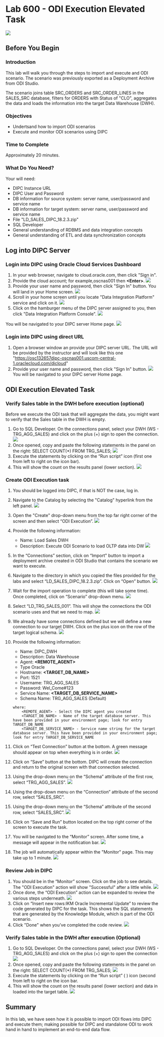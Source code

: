 # Lab 600 - ODI Execution Elevated Task 
![](images/600/image600_0.png)

## Before You Begin
### Introduction
This lab will walk you through the steps to import and execute and ODI scenario. The scenario was previously exported as a Deployment Archive from ODI Studio.

The scenario joins table SRC_ORDERS and SRC_ORDER_LINES in the SALES_SRC database, filters for ORDERS with Status of "CLO", aggregates the data and loads the information into the target Data Warehouse (DWH).

### Objectives
- Undertsand how to import ODI scenarios
- Execute and monitor ODI scenarios using DIPC

### Time to Complete 
Approximately 20 minutes.

### What Do You Need?
Your will need:
- DIPC Instance URL
- DIPC User and Password
- DB information for source system: server name, user/password and service name
- DB information for target system: server name, user/password and service name
- File "LD_SALES_DIPC_18.2.3.zip"
- SQL Developer
- General understanding of RDBMS and data integration concepts
- General understanding of ETL and data synchronization concepts


## Log into DIPC Server

### Login into DIPC using Oracle Cloud Services Dashboard

1. In your web browser, navigate to cloud.oracle.com, then click "Sign in".
2. Provide the cloud account; for example,oscnas001 then **\<Enter\>**.
![](images/Common/Login/imageCommL_01.png)
3. Provide your user name and password, then click "Sign In" button. You will land in your Home screen. ![](images/Common/Login/imageCommL_02.png)
4. Scroll in your home screen until you locate "Data Integration Platform" service and click on it.  ![](images/Common/Login/imageCommL_03.png)
5. Click on the hamburger menu of the DIPC server assigned to you, then click "Data Integration Platform Console". ![](images/Common/Login/imageCommL_04.png)

You will be navigated to your DIPC server Home page. ![](images/Common/Login/imageCommL_05.png)


### Login into DIPC using direct URL

1. Open a browser window an provide your DIPC server URL. The URL will be provided by the instructor and will look like this one "https://osc132657dipc-oscnas001.uscom-central-1.oraclecloud.com/dicloud"
2. Provide your user name and password, then click "Sign In" button. ![](images/Common/Login/imageCommL_02.png)
You will be navigated to your DIPC server Home page.


## ODI Execution Elevated Task

### Verify Sales table in the DWH before execution (optional)
Before we execute the ODI task that will aggregate the data, you might want to verify that the Sales table in the DWH is empty.
1.	Go to SQL Developer. On the connections panel, select your DWH (WS - TRG\_AGG\_SALES) and click on the plus (+) sign to open the connection. 
![](images/600/image600_1.png)
2.	Once opened, copy and paste the following statements in the panel on the right:
SELECT COUNT(*) FROM TRG_SALES; 
![](images/600/image600_2.png)
3.	Execute the statements by clicking on the “Run script” icon (first one from left to right on the icon bar).
4.	This will show the count on the results panel (lower section). 
![](images/600/image600_3.png)


### Create ODI Execution task
1.	You should be logged into DIPC, if that is NOT the case, log in.
2.	Navigate to the Catalog by selecting the "Catalog" hyperlink from the left panel.
![](images/Common/General/imageCommG_06.png)
3.	Open the "Create" drop-down menu from the top far right corner of the screen and then select “ODI Execution”.
![](images/600/image600_4.png)
4.	Provide the following information:
	- Name:  Load Sales DWH
	- Description: Execute ODI Scenario to load OLTP data into DW 
	![](images/600/image600_5p.png)
5.	In the “Connections” section, click on “Import" button to import a deployment archive created in ODI Studio that contains the scenario we want to execute.
6.	Navigate to the directory in which you copied the files provided for the labs and select “LD_SALES_DIPC_18.2.3.zip”. Click on “Open” button. 
![](images/600/image600_6p.png) 
7.	Wait for the import operation to complete (this will take some time). Once completed, click on “Scenario” drop-down menu. 
![](images/600/image600_7p.png)
8.	Select “LD_TRG_SALES_001”. This will show the connections the ODI scenario uses and that we need to map. 
![](images/600/image600_8p.png)
9.	We already have some connections defined but we will define a new connection to our target DWH. Click on the plus icon on the row of the target logical schema.
![](images/600/image600_9p.png)
10.	Provide the following information:
	- Name: DIPC_DWH
	- Description: Data Warehouse
	- Agent: **\<REMOTE_AGENT\>**
	- Type Oracle
	- Hostname: **\<TARGET_DB_NAME\>**
	- Port: 1521
	- Username: TRG_AGG_SALES
	- Password: Wel_Come#123
	- Service Name: **\<TARGET_DB_SERVICE_NAME\>**
	- Schema Name: TRG_AGG_SALES (Default)
	```
	where:
		<REMOTE_AGENT> - Select the DIPC agent you created
		<TARGET_DB_NAME> - Name of the target database server. This have been provided in your environment page; look for entry TARGET_DB_NAME
    	<TARGET_DB_SERVICE_NAME> - Service name string for the target database server. This have been provided in your environment page; look for entry TARGET_DB_SERVICE_NAME
	```
	 
11.	Click on “Test Connection” button at the bottom. A green message should appear on top when everything is in order. 
![](images/600/image600_11.png)
12.	Click on “Save” button at the bottom. DIPC will create the connection and return to the original screen with that connection selected.
13.	Using the drop-down menu on the “Schema” attribute of the first row, select “TRG\_AGG\_SALES”. 
![](images/600/image600_12p.png)
14.	Using the drop-down menu on the “Connection” attribute of the second row, select “SALES\_SRC”.
15.	Using the drop-down menu on the “Schema” attribute of the second row, select “SALES\_SRC”. 
![](images/600/image600_13p.png)
16.	Click on “Save and Run” button located on the top right corner of the screen to execute the task.
17.	You will be navigated to the “Monitor” screen. After some time, a message will appear in the notification bar. 
![](images/600/image600_14.png)
18.	The job will automatically appear within the "Monitor" page. This may take up to 1 minute.
![](images/600/image600_15.png)


### Review Job in DIPC
1.	You should be in the “Monitor” screen. Click on the job to see details. The "ODI Execution" action will show "Successful" after a little while.
![](images/600/image600_16p.png)
2.	Once done, the “ODI Execution” action can be expanded to review the various steps underneath.
![](images/600/image600_17p.png)
3.	Click on “Insert new rows:IKM Oracle Incremental Update” to review the code generated by DIPC for the task. This shows the SQL statements that are generated by the Knowledge Module, which is part of the ODI scenario.
4.	Click "Done" when you’ve completed the code review.
![](images/600/image600_18.png)


### Verify Sales table in the DWH after execution (Optional)
1.	Go to SQL Developer. On the connections panel, select your DWH (WS - TRG\_AGG\_SALES) and click on the plus (+) sign to open the connection 
![](images/600/image600_1.png)
2.	Once opened, copy and paste the following statements in the panel on the right:
SELECT COUNT(*) FROM TRG\_SALES;
![](images/600/image600_2.png)
3.	Execute the statements by clicking on the “Run script” ( ) icon (second from left to right on the icon bar.
4.	This will show the count on the results panel (lower section) and data in loaded into the target table.
![](images/600/image600_19.png)


## Summary
In this lab, we have seen how it is possible to import ODI flows into DIPC and execute them; making possible for DIPC and standalone ODI to work hand in hand to implement an end-to-end data flow.